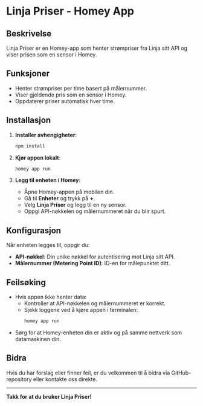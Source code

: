 # Linja Priser - Homey App

## Beskrivelse
Linja Priser er en Homey-app som henter strømpriser fra Linja sitt API og viser prisen som en sensor i Homey.

## Funksjoner
- Henter strømpriser per time basert på målernummer.
- Viser gjeldende pris som en sensor i Homey.
- Oppdaterer priser automatisk hver time.

## Installasjon

1. **Installer avhengigheter**:
   ```bash
   npm install
   ```

2. **Kjør appen lokalt**:
   ```bash
   homey app run
   ```

3. **Legg til enheten i Homey**:
   - Åpne Homey-appen på mobilen din.
   - Gå til **Enheter** og trykk på **+**.
   - Velg **Linja Priser** og legg til en ny sensor.
   - Oppgi API-nøkkelen og målernummeret når du blir spurt.

## Konfigurasjon
Når enheten legges til, oppgir du:
- **API-nøkkel**: Din unike nøkkel for autentisering mot Linja sitt API.
- **Målernummer (Metering Point ID)**: ID-en for målepunktet ditt.

## Feilsøking
- Hvis appen ikke henter data:
  - Kontroller at API-nøkkelen og målernummeret er korrekt.
  - Sjekk loggene ved å kjøre appen i terminalen:
    ```bash
    homey app run
    ```
- Sørg for at Homey-enheten din er aktiv og på samme nettverk som datamaskinen din.

## Bidra
Hvis du har forslag eller finner feil, er du velkommen til å bidra via GitHub-repository eller kontakte oss direkte.

---

**Takk for at du bruker Linja Priser!**
